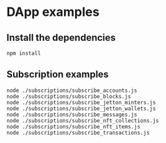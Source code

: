 # DApp examples

## Install the dependencies

    npm install

## Subscription examples

    node ./subscriptions/subscribe_accounts.js
    node ./subscriptions/subscribe_blocks.js
    node ./subscriptions/subscribe_jetton_minters.js
    node ./subscriptions/subscribe_jetton_wallets.js
    node ./subscriptions/subscribe_messages.js
    node ./subscriptions/subscribe_nft_collections.js
    node ./subscriptions/subscribe_nft_items.js
    node ./subscriptions/subscribe_transactions.js
